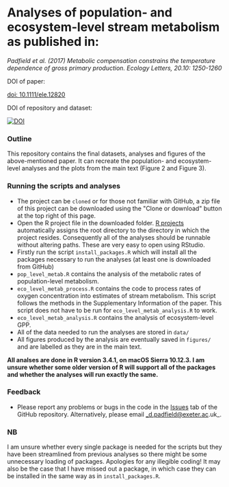 # Analyses of population- and ecosystem-level stream metabolism as published in:

_Padfield et al. (2017) Metabolic compensation constrains the temperature dependence of gross primary production. Ecology Letters, 20.10: 1250-1260_

DOI of paper:

[doi: 10.1111/ele.12820](https://onlinelibrary.wiley.com/doi/abs/10.1111/ele.12820)

DOI of repository and dataset:

[![DOI](https://zenodo.org/badge/99806728.svg)](https://zenodo.org/badge/latestdoi/99806728)

### Outline

This repository contains the final datasets, analyses and figures of the above-mentioned paper. It can recreate the population- and ecosystem-level analyses and the plots from the main text (Figure 2 and Figure 3).

### Running the scripts and analyses

- The project can be `cloned` or for those not familiar with GitHub, a zip file of this project can be downloaded using the "Clone or download" button at the top right of this page.
- Open the R project file in the downloaded folder. [R projects](https://support.rstudio.com/hc/en-us/articles/200526207-Using-Projects) automatically assigns the root directory to the directory in which the project resides. Consequently all of the analyses should be runnable without altering paths. These are very easy to open using RStudio.
- Firstly run the script `install_packages.R` which will install all the packages necessary to run the analyses (at least one is downloaded from GitHub)
- `pop_level_metab.R` contains the analysis of the metabolic rates of population-level metabolism.
- `eco_level_metab_process.R` contains the code to process rates of oxygen concentration into estimates of stream metabolism. This script follows the methods in the Supplementary Information of the paper. This script does not have to be run for `eco_level_metab_analysis.R` to work.
- `eco_level_metab_analysis.R` contains the analysis of ecosystem-level GPP.
- All of the data needed to run the analyses are stored in `data/`
- All figures produced by the analysis are eventually saved in `figures/` and are labelled as they are in the main text.

__All analses are done in R version 3.4.1, on macOS Sierra 10.12.3. I am unsure whether some older version of R will support all of the packages and whether the analyses will run exactly the same.__

### Feedback

- Please report any problems or bugs in the code in the [Issues](https://github.com/padpadpadpad/Iceland_stream_ELE_analyses/issues) tab of the GitHub repository. Alternatively, please email _d.padfield@exeter.ac.uk_.

### NB

I am unsure whether every single package is needed for the scripts but they have been streamlined from previous analyses so there might be some unnecessary loading of packages. Apologies for any illegible coding! It may also be the case that I have missed out a package, in which case they can be installed in the same way as in `install_packages.R`.
